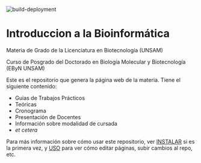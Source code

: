 ![build-deployment](https://github.com/bioinformatica-iib/introduccion_bioinformatica/actions/workflows/pages/pages-build-deployment/badge.svg)

# Introduccion a la Bioinformática

Materia de Grado de la Licenciatura en Biotecnología (UNSAM)

Curso de Posgrado del Doctorado en Biología Molecular y Biotecnología (EByN UNSAM)

Este es el repositorio que genera la página web de la materia. Tiene el siguiente contenido:

 * Guias de Trabajos Prácticos
 * Teóricas
 * Cronograma
 * Presentación de Docentes
 * Información sobre modalidad de cursada
 * _et cetera_

Para más información sobre cómo usar este repositorio, ver [INSTALAR](HOWTO/INSTALAR.md) si es la primera vez, y [USO](HOWTO/USO.md) para ver cómo editar páginas, subir cambios al repo, etc. 
   

